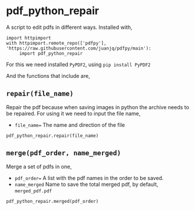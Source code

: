# pdf_python_repair
A script to edit pdfs in different ways. Installed with,
```
import httpimport
with httpimport.remote_repo(['pdfpy'], 'https://raw.githubusercontent.com/juanjq/pdfpy/main'):
     import pdf_python_repair
```
For this we need installed `PyPDF2`, using `pip install PyPDF2`

And the functions that include are,

## `repair(file_name)`

Repair the pdf because when saving images in python the archive needs to be repaired. For using it we need to input the file name,

* `file_name=` The name and direction of the file

```
pdf_python_repair.repair(file_name)
```


## `merge(pdf_order, name_merged)`

Merge a set of pdfs in one,

* `pdf_order=` A list with the pdf names in the order to be saved.
* `name_merged` Name to save the total merged pdf, by default, `merged_pdf.pdf`

```
pdf_python_repair.merged(pdf_order)
```


